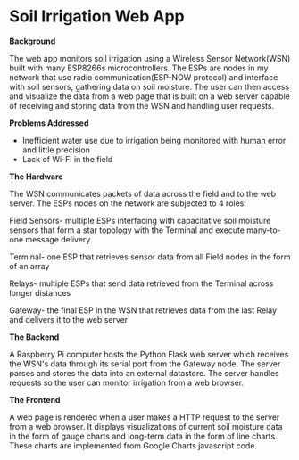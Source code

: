 # Soil Irrigation Web App

**Background**

The web app monitors soil irrigation using a Wireless Sensor Network(WSN) built with many ESP8266s microcontrollers. The ESPs are nodes in my network that use radio communication(ESP-NOW protocol) and interface with soil sensors, gathering data on soil moisture. The user can then access and visualize the data from a web page that is built on a web server capable of receiving and storing data from the WSN and handling user requests.

**Problems Addressed**

- Inefficient water use due to irrigation being monitored with human error and little precision
- Lack of Wi-Fi in the field


**The Hardware** 

The WSN communicates packets of data across the field and to the web server. The ESPs nodes on the network are subjected to 4 roles:

Field Sensors- multiple ESPs interfacing with capacitative soil moisture sensors that form a star topology with the Terminal and execute many-to-one message delivery

Terminal- one ESP that retrieves sensor data from all Field nodes in the form of an array

Relays- multiple ESPs that send data retrieved from the Terminal across longer distances

Gateway- the final ESP in the WSN that retrieves data from the last Relay and delivers it to the web server

**The Backend**  

A Raspberry Pi computer hosts the Python Flask web server which receives the WSN's data through its serial port from the Gateway node. The server parses and stores the data into an external datastore. The server handles requests so the user can monitor irrigation from a web browser.

**The Frontend** 

A web page is rendered when a user makes a HTTP request to the server from a web browser. It displays visualizations of current soil moisture data in the form of gauge charts and long-term data in the form of line charts. These charts are implemented from Google Charts javascript code.

